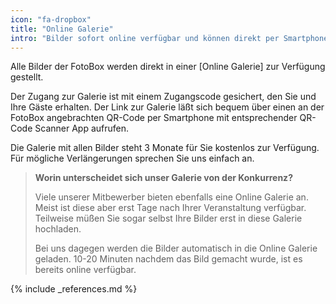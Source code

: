 ```yaml
---
icon: "fa-dropbox"
title: "Online Galerie"
intro: "Bilder sofort online verfügbar und können direkt per Smartphone abgerufen werden."
---
```

Alle Bilder der FotoBox werden direkt in einer [Online Galerie] zur Verfügung gestellt.

Der Zugang zur Galerie ist mit einem Zugangscode gesichert, den Sie und Ihre Gäste erhalten. Der Link zur Galerie läßt sich bequem über einen an der FotoBox angebrachten QR-Code per Smartphone mit entsprechender QR-Code Scanner App aufrufen.
 
Die Galerie mit allen Bilder steht 3 Monate für Sie kostenlos zur Verfügung. Für mögliche Verlängerungen sprechen Sie uns einfach an.

> **Worin unterscheidet sich unser Galerie von der Konkurrenz?**
>
> Viele unserer Mitbewerber bieten ebenfalls eine Online Galerie an. Meist ist diese aber erst Tage nach Ihrer Veranstaltung verfügbar. Teilweise müßen Sie sogar selbst Ihre Bilder erst in diese Galerie hochladen.
>
> Bei uns dagegen werden die Bilder automatisch in die Online Galerie geladen. 10-20 Minuten nachdem das Bild gemacht wurde, ist es bereits online verfügbar.

{% include _references.md %}